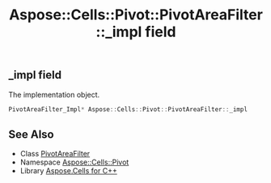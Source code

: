 ﻿---
title: Aspose::Cells::Pivot::PivotAreaFilter::_impl field
linktitle: _impl
second_title: Aspose.Cells for C++ API Reference
description: 'Aspose::Cells::Pivot::PivotAreaFilter::_impl field. The implementation object in C++.'
type: docs
weight: 1000
url: /cpp/aspose.cells.pivot/pivotareafilter/_impl/
---
## _impl field


The implementation object.

```cpp
PivotAreaFilter_Impl* Aspose::Cells::Pivot::PivotAreaFilter::_impl
```

## See Also

* Class [PivotAreaFilter](../)
* Namespace [Aspose::Cells::Pivot](../../)
* Library [Aspose.Cells for C++](../../../)

